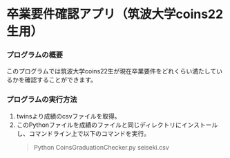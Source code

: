 # 卒業要件確認アプリ（筑波大学coins22生用）

### プログラムの概要
このプログラムでは筑波大学coins22生が現在卒業要件をどれくらい満たしているかを確認することができます。

### プログラムの実行方法
1. twinsより成績のcsvファイルを取得。
2. このPythonファイルを成績のファイルと同じディレクトリにインストールし、コマンドライン上で以下のコマンドを実行。
   > Python CoinsGraduationChecker.py seiseki.csv
